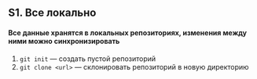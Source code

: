## S1. Все локально
#### Все данные хранятся в локальных репозиториях, измeнения между ними можно синхронизировать
1. `git init` — создать пустой репозиторий
2. `git clone <url>` — склонировать репозиторий в новую директорию